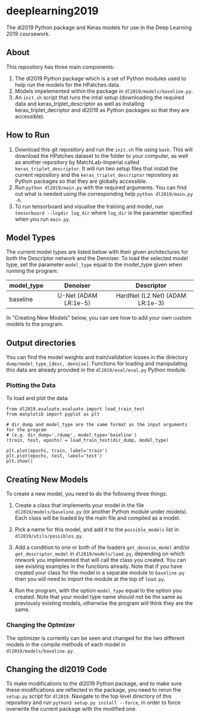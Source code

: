 # deeplearning2019
The dl2019 Python package and Keras models for use in the Deep Learning 2019 coursework.

## About

This repository has three main components:

1. The dl2019 Python package which is a set of Python modules used to help run the models for the HPatches data.
2. Models impelemented within the package in ``dl2019/models/baseline.py``.
3. An ``init.sh`` script that runs the intial setup (downloading the required data and keras_triplet_descriptor as well as installing
keras_triplet_decriptor and dl2019 as Python packages so that they are accessible).

## How to Run

1. Download this git repository and run the ``init.sh`` file using ``bash``. This will download the HPatches dataset to the folder 
to your computer, as well as another repository by MatchLab-Imperial called ``keras_triplet_descriptor``. It will run two setup
files that install the current repository and the ``keras_triplet_descriptor`` repository as Python packages so that they are
globally accessible.
2. Run ``python dl2019/main.py`` with the required arguments. You can find out what is needed using the corresponding help ``python dl2019/main.py -h``.
3. To run tensorboard and visualise the training and model, run ``tensorboard --logdir log_dir`` where ``log_dir`` is the parameter specified when you run ``main.py``.

## Model Types

The current model types are listed below with their given architectures for both the Descriptor network and the Denoiser. To load the selected model type, set the parameter ``model_type`` equal to the model_type given when running the program:

| model_type | Denoiser       | Descriptor         |
| ---------- |:--------------:|:------------------:|
| baseline   | U-Net (ADAM LR:1e-5) | HardNet (L2 Net)  (ADAM LR:1e-3) |

In "Creating New Models" below, you can see how to add your own custom models to the program.

## Output directories

You can find the model weights and train/validation losses in the directory ``dump/model_type_[desc, denoise]``. Functions for loading and manipulating this data are already provided in the ``dl2019/eval/eval.py`` Python module.

### Plotting the Data

To load and plot the data:

```
from dl2019.evaluate.evaluate import load_train_test
from matplotib import pyplot as plt

# dir_dump and model_type are the same format as the input arguments for the program
# (e.g. dir_dump='./dump', model_type='baseline')
(train, test, epochs) = load_train_test(dir_dump, model_type)

plt.plot(epochs, train, label='train')
plt.plot(epochs, test, label='test')
plt.show()
```

## Creating New Models

To create a new model, you need to do the following three things:

1. Create a class that implements your model in the file ``dl2019/models/baseline.py`` (or another Python module under models). Each class will be loaded by the main file and compiled as a model.

2. Pick a name for this model, and add it to the ``possible_models`` list in ``dl2019/utils/possibles.py``.

3. Add a condition to one or both of the loaders ``get_denoise_model`` and/or ``get_descriptor_model`` in ``dl2019/models/load.py``, depending on which ntework you implemented that will call the class you created. You can see existing examples in the functions already. Note that if you have created your class for the model in a separate module to ``baseline.py`` then you will need to import the module at the top of ``load.py``.

4. Run the program, with the option ``model_type`` equal to the option you created. Note that your model type name should not be the same as previously existing models, otherwise the program will think they are the same.

### Changing the Optmizer

The optimizer is currently can be seen and changed for the two different models in the compile methods of each model in ``dl2019/models/baseline.py``.

## Changing the dl2019 Code

To make modifications to the dl2019 Python package, and to make sure these modifications are reflected in the package, you need to rerun the ``setup.py`` script for ``dl2019``. Navigate to the top level directory of this repository and run ``python3 setup.py install --force``, in order to force overwrite the current package with the modified one.
